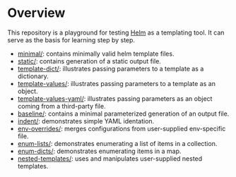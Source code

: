 # Overview

This repository is a playground for testing [Helm](https://helm.sh) as a templating tool.
It can serve as the basis for learning step by step.

- [minimal/](minimal): contains minimally valid helm template files.
- [static/](static): contains generation of a static output file.
- [template-dict/](template-dict): illustrates passing parameters to a template as a dictionary.
- [template-values/](template-values): illustrates passing parameters to a template as an object.
- [template-values-yaml/](template-values): illustrates passing parameters as an object coming from a third-party file.
- [baseline/](baseline): contains a minimal parameterized generation of an output file.
- [indent/](indent): demonstrates simple YAML identation.
- [env-overrides/](env-overrides): merges configurations from user-supplied env-specific file.
- [enum-lists/](enum-lists): demonstrates enumerating a list of items in a collection.
- [enum-dicts/](enum-dicts): demonstrates enumerating items in a map.
- [nested-templates/](nested-templates): uses and manipulates user-supplied nested templates.
